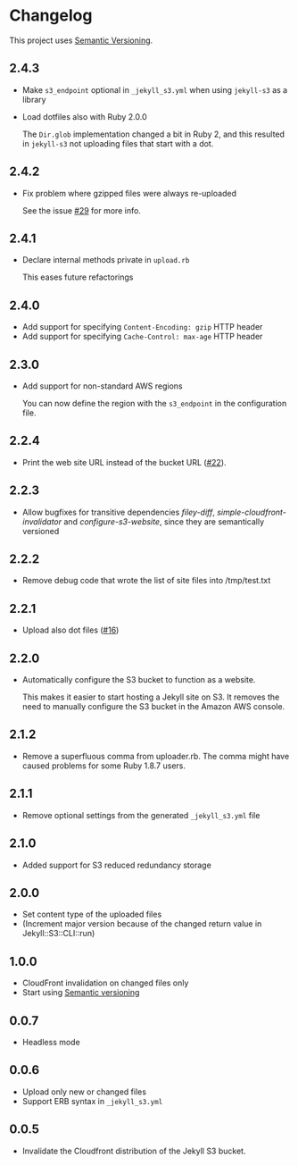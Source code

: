 # Changelog

This project uses [Semantic Versioning](http://semver.org).

## 2.4.3

* Make `s3_endpoint` optional in `_jekyll_s3.yml` when using `jekyll-s3` as a
  library
* Load dotfiles also with Ruby 2.0.0

  The `Dir.glob` implementation changed a bit in Ruby 2, and this resulted in
  `jekyll-s3` not uploading files that start with a dot.

## 2.4.2

* Fix problem where gzipped files were always re-uploaded

  See the issue
  [#29](https://github.com/laurilehmijoki/jekyll-s3/issues/29) for more info.

## 2.4.1

* Declare internal methods private in `upload.rb`

  This eases future refactorings

## 2.4.0

* Add support for specifying `Content-Encoding: gzip` HTTP header
* Add support for specifying `Cache-Control: max-age` HTTP header

## 2.3.0

* Add support for non-standard AWS regions

  You can now define the region with the `s3_endpoint` in the configuration
  file.

## 2.2.4

* Print the web site URL instead of the bucket URL
  ([#22](https://github.com/laurilehmijoki/jekyll-s3/issues/22)).

## 2.2.3

* Allow bugfixes for transitive dependencies *filey-diff*,
  *simple-cloudfront-invalidator* and *configure-s3-website*, since they are
  semantically versioned

## 2.2.2

* Remove debug code that wrote the list of site files into /tmp/test.txt

## 2.2.1

* Upload also dot files
  ([#16](https://github.com/laurilehmijoki/jekyll-s3/pull/16))

## 2.2.0

* Automatically configure the S3 bucket to function as a website.

  This makes it easier to start hosting a Jekyll site on S3. It removes the need
  to manually configure the S3 bucket in the Amazon AWS console.

## 2.1.2

* Remove a superfluous comma from uploader.rb. The comma might have caused
  problems for some Ruby 1.8.7 users.

## 2.1.1

* Remove optional settings from the generated `_jekyll_s3.yml` file

## 2.1.0

* Added support for S3 reduced redundancy storage

## 2.0.0

* Set content type of the uploaded files
* (Increment major version because of the changed return value in
  Jekyll::S3::CLI::run)

## 1.0.0

* CloudFront invalidation on changed files only
* Start using [Semantic versioning](http://semver.org/)

## 0.0.7

* Headless mode

## 0.0.6

* Upload only new or changed files
* Support ERB syntax in `_jekyll_s3.yml`

## 0.0.5

* Invalidate the Cloudfront distribution of the Jekyll S3 bucket.
